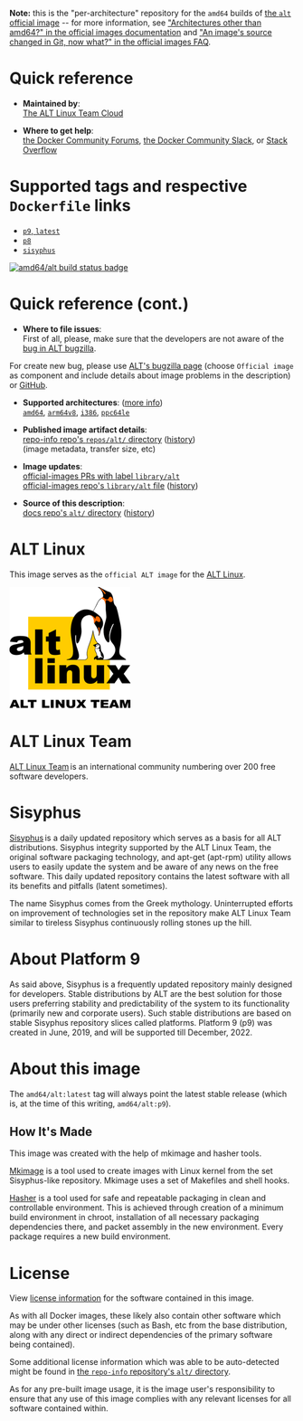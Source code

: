 <!--

********************************************************************************

WARNING:

    DO NOT EDIT "alt/README.md"

    IT IS AUTO-GENERATED

    (from the other files in "alt/" combined with a set of templates)

********************************************************************************

-->

**Note:** this is the "per-architecture" repository for the `amd64` builds of [the `alt` official image](https://hub.docker.com/_/alt) -- for more information, see ["Architectures other than amd64?" in the official images documentation](https://github.com/docker-library/official-images#architectures-other-than-amd64) and ["An image's source changed in Git, now what?" in the official images FAQ](https://github.com/docker-library/faq#an-images-source-changed-in-git-now-what).

# Quick reference

-	**Maintained by**:  
	[The ALT Linux Team Cloud](https://github.com/alt-cloud/docker-brew-alt)

-	**Where to get help**:  
	[the Docker Community Forums](https://forums.docker.com/), [the Docker Community Slack](https://dockr.ly/slack), or [Stack Overflow](https://stackoverflow.com/search?tab=newest&q=docker)

# Supported tags and respective `Dockerfile` links

-	[`p9`, `latest`](https://github.com/alt-cloud/docker-brew-alt/blob/b811fe4a8858ee240739bff95298f00851c0e845/x86_64/Dockerfile)
-	[`p8`](https://github.com/alt-cloud/docker-brew-alt/blob/5c18e41c74ef9767ca387028957920ee055b8fe0/x86_64/Dockerfile)
-	[`sisyphus`](https://github.com/alt-cloud/docker-brew-alt/blob/29eef3c66f24f9fd63beb116c45df5b7eaeb004c/x86_64/Dockerfile)

[![amd64/alt build status badge](https://img.shields.io/jenkins/s/https/doi-janky.infosiftr.net/job/multiarch/job/amd64/job/alt.svg?label=amd64/alt%20%20build%20job)](https://doi-janky.infosiftr.net/job/multiarch/job/amd64/job/alt/)

# Quick reference (cont.)

-	**Where to file issues**:  
	First of all, please, make sure that the developers are not aware of the [bug in ALT bugzilla](https://bugzilla.altlinux.org/buglist.cgi?query_format=advanced&product=Sisyphus&component=docker-ce).

For create new bug, please use [ALT's bugzilla page](https://bugzilla.altlinux.org/enter_bug.cgi?product=Docker) (choose `Official image` as component and include details about image problems in the description) or [GitHub](https://github.com/alt-cloud/docker-brew-alt/issues).

-	**Supported architectures**: ([more info](https://github.com/docker-library/official-images#architectures-other-than-amd64))  
	[`amd64`](https://hub.docker.com/r/amd64/alt/), [`arm64v8`](https://hub.docker.com/r/arm64v8/alt/), [`i386`](https://hub.docker.com/r/i386/alt/), [`ppc64le`](https://hub.docker.com/r/ppc64le/alt/)

-	**Published image artifact details**:  
	[repo-info repo's `repos/alt/` directory](https://github.com/docker-library/repo-info/blob/master/repos/alt) ([history](https://github.com/docker-library/repo-info/commits/master/repos/alt))  
	(image metadata, transfer size, etc)

-	**Image updates**:  
	[official-images PRs with label `library/alt`](https://github.com/docker-library/official-images/pulls?q=label%3Alibrary%2Falt)  
	[official-images repo's `library/alt` file](https://github.com/docker-library/official-images/blob/master/library/alt) ([history](https://github.com/docker-library/official-images/commits/master/library/alt))

-	**Source of this description**:  
	[docs repo's `alt/` directory](https://github.com/docker-library/docs/tree/master/alt) ([history](https://github.com/docker-library/docs/commits/master/alt))

# ALT Linux

This image serves as the `official ALT image` for the [ALT Linux](https://altlinux.org/).

![logo](https://raw.githubusercontent.com/docker-library/docs/61272173433fa8dc12405fdeec7e865ca5e95697/alt/logo.png)

# ALT Linux Team

[ALT Linux Team](http://www.altlinux.org/ALT_Linux_Team) is an international community numbering over 200 free software developers.

# Sisyphus

[Sisyphus](https://packages.altlinux.org/ru/Sisyphus/home) is a daily updated repository which serves as a basis for all ALT distributions. Sisyphus integrity supported by the ALT Linux Team, the original software packaging technology, and apt-get (apt-rpm) utility allows users to easily update the system and be aware of any news on the free software. This daily updated repository contains the latest software with all its benefits and pitfalls (latent sometimes).

The name Sisyphus comes from the Greek mythology. Uninterrupted efforts on improvement of technologies set in the repository make ALT Linux Team similar to tireless Sisyphus continuously rolling stones up the hill.

# About Platform 9

As said above, Sisyphus is a frequently updated repository mainly designed for developers. Stable distributions by ALT are the best solution for those users preferring stability and predictability of the system to its functionality (primarily new and corporate users). Such stable distributions are based on stable Sisyphus repository slices called platforms. Platform 9 (p9) was created in June, 2019, and will be supported till December, 2022.

# About this image

The `amd64/alt:latest` tag will always point the latest stable release (which is, at the time of this writing, `amd64/alt:p9`).

## How It's Made

This image was created with the help of mkimage and hasher tools.

[Mkimage](https://en.altlinux.org/Mkimage) is a tool used to create images with Linux kernel from the set Sisyphus-like repository. Mkimage uses a set of Makefiles and shell hooks.

[Hasher](https://en.altlinux.org/Hasher) is a tool used for safe and repeatable packaging in clean and controllable environment. This is achieved through creation of a minimum build environment in chroot, installation of all necessary packaging dependencies there, and packet assembly in the new environment. Every package requires a new build environment.

# License

View [license information](https://www.basealt.ru/products/starterkits/) for the software contained in this image.

As with all Docker images, these likely also contain other software which may be under other licenses (such as Bash, etc from the base distribution, along with any direct or indirect dependencies of the primary software being contained).

Some additional license information which was able to be auto-detected might be found in [the `repo-info` repository's `alt/` directory](https://github.com/docker-library/repo-info/tree/master/repos/alt).

As for any pre-built image usage, it is the image user's responsibility to ensure that any use of this image complies with any relevant licenses for all software contained within.
